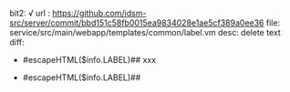 bit2: √
url : https://github.com/idsm-src/server/commit/bbd151c58fb0015ea9834028e1ae5cf389a0ee36
file: service/src/main/webapp/templates/common/label.vm
desc: delete text
diff: 
- #escapeHTML($info.LABEL)## xxx
+ #escapeHTML($info.LABEL)##